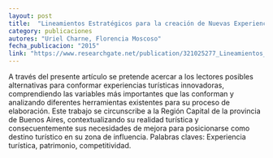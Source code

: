 ```yaml
---
layout: post
title:  "Lineamientos Estratégicos para la creación de Nuevas Experiencias Turísticas en la región Capital de la provincia de Buenos Aires"
category: publicaciones
autores: "Uriel Charne, Florencia Moscoso"
fecha_publicacion: "2015"
link: "https://www.researchgate.net/publication/321025277_Lineamientos_Estrategicos_para_la_creacion_de_Nuevas_Experiencias_Turisticas_en_la_region_Capital_de_la_provincia_de_Buenos_Aires"
---
```


A través del presente artículo se pretende acercar a los lectores posibles alternativas para conformar experiencias turísticas innovadoras, comprendiendo las variables más importantes que las conforman y analizando diferentes herramientas existentes para su proceso de elaboración. Este trabajo se circunscribe a la Región Capital de la provincia de Buenos Aires, contextualizando su realidad turística y consecuentemente sus necesidades de mejora para posicionarse como destino turístico en su zona de influencia. Palabras claves: Experiencia turística, patrimonio, competitividad.
